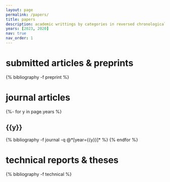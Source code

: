 ```yaml
---
layout: page
permalink: /papers/
title: papers
description: academic writtings by categories in reversed chronological order.
years: [2023, 2020]
nav: true
nav_order: 1
---
```

<!-- _pages/publications.md -->
<div class="publications">

<h1>submitted articles &amp; preprints</h1>

{% bibliography -f preprint %}

<h1>journal articles</h1>
{%- for y in page.years %}
  <h2 class="year">{{y}}</h2>
  {% bibliography -f journal -q @*[year={{y}}]* %}
{% endfor %}

<h1>technical reports &amp; theses</h1>

{% bibliography -f technical %}

</div>
